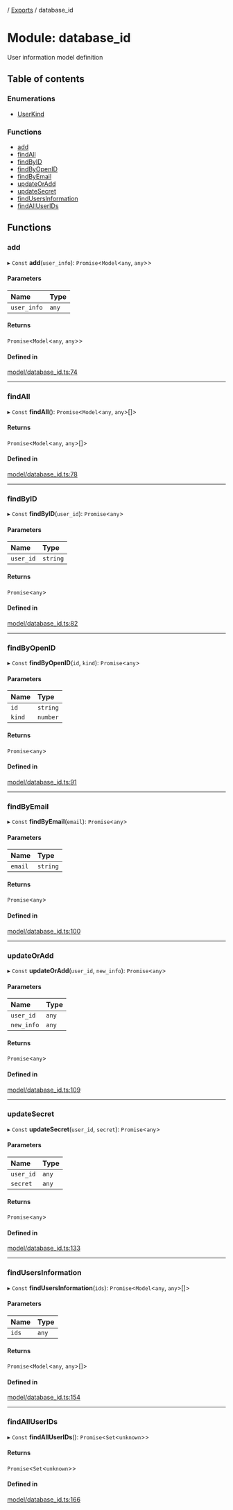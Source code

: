 [](../README.md) / [Exports](../modules.md) / database\_id

# Module: database\_id

User information model definition

## Table of contents

### Enumerations

- [UserKind](../enums/database_id.UserKind.md)

### Functions

- [add](database_id.md#add)
- [findAll](database_id.md#findall)
- [findByID](database_id.md#findbyid)
- [findByOpenID](database_id.md#findbyopenid)
- [findByEmail](database_id.md#findbyemail)
- [updateOrAdd](database_id.md#updateoradd)
- [updateSecret](database_id.md#updatesecret)
- [findUsersInformation](database_id.md#findusersinformation)
- [findAllUserIDs](database_id.md#findalluserids)

## Functions

### add

▸ `Const` **add**(`user_info`): `Promise`<`Model`<`any`, `any`\>\>

#### Parameters

| Name | Type |
| :------ | :------ |
| `user_info` | `any` |

#### Returns

`Promise`<`Model`<`any`, `any`\>\>

#### Defined in

[model/database_id.ts:74](https://github.com/ieigen/eigen_service/blob/b4bdd23/src/model/database_id.ts#L74)

___

### findAll

▸ `Const` **findAll**(): `Promise`<`Model`<`any`, `any`\>[]\>

#### Returns

`Promise`<`Model`<`any`, `any`\>[]\>

#### Defined in

[model/database_id.ts:78](https://github.com/ieigen/eigen_service/blob/b4bdd23/src/model/database_id.ts#L78)

___

### findByID

▸ `Const` **findByID**(`user_id`): `Promise`<`any`\>

#### Parameters

| Name | Type |
| :------ | :------ |
| `user_id` | `string` |

#### Returns

`Promise`<`any`\>

#### Defined in

[model/database_id.ts:82](https://github.com/ieigen/eigen_service/blob/b4bdd23/src/model/database_id.ts#L82)

___

### findByOpenID

▸ `Const` **findByOpenID**(`id`, `kind`): `Promise`<`any`\>

#### Parameters

| Name | Type |
| :------ | :------ |
| `id` | `string` |
| `kind` | `number` |

#### Returns

`Promise`<`any`\>

#### Defined in

[model/database_id.ts:91](https://github.com/ieigen/eigen_service/blob/b4bdd23/src/model/database_id.ts#L91)

___

### findByEmail

▸ `Const` **findByEmail**(`email`): `Promise`<`any`\>

#### Parameters

| Name | Type |
| :------ | :------ |
| `email` | `string` |

#### Returns

`Promise`<`any`\>

#### Defined in

[model/database_id.ts:100](https://github.com/ieigen/eigen_service/blob/b4bdd23/src/model/database_id.ts#L100)

___

### updateOrAdd

▸ `Const` **updateOrAdd**(`user_id`, `new_info`): `Promise`<`any`\>

#### Parameters

| Name | Type |
| :------ | :------ |
| `user_id` | `any` |
| `new_info` | `any` |

#### Returns

`Promise`<`any`\>

#### Defined in

[model/database_id.ts:109](https://github.com/ieigen/eigen_service/blob/b4bdd23/src/model/database_id.ts#L109)

___

### updateSecret

▸ `Const` **updateSecret**(`user_id`, `secret`): `Promise`<`any`\>

#### Parameters

| Name | Type |
| :------ | :------ |
| `user_id` | `any` |
| `secret` | `any` |

#### Returns

`Promise`<`any`\>

#### Defined in

[model/database_id.ts:133](https://github.com/ieigen/eigen_service/blob/b4bdd23/src/model/database_id.ts#L133)

___

### findUsersInformation

▸ `Const` **findUsersInformation**(`ids`): `Promise`<`Model`<`any`, `any`\>[]\>

#### Parameters

| Name | Type |
| :------ | :------ |
| `ids` | `any` |

#### Returns

`Promise`<`Model`<`any`, `any`\>[]\>

#### Defined in

[model/database_id.ts:154](https://github.com/ieigen/eigen_service/blob/b4bdd23/src/model/database_id.ts#L154)

___

### findAllUserIDs

▸ `Const` **findAllUserIDs**(): `Promise`<`Set`<`unknown`\>\>

#### Returns

`Promise`<`Set`<`unknown`\>\>

#### Defined in

[model/database_id.ts:166](https://github.com/ieigen/eigen_service/blob/b4bdd23/src/model/database_id.ts#L166)
